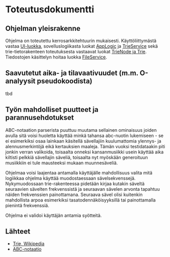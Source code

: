 # Toteutusdokumentti

## Ohjelman yleisrakenne

Ohjelma on toteutettu kerrosarkkitehtuurin mukaisesti. Käyttöliittymästä vastaa [UI-luokka](/src/ui.py), sovelluslogiikasta luokat [AppLogic](/src/app_logic.py) ja [TrieService](/src/trie_service.py) sekä trie-tietorakenteen toteutuksesta vastaavat luokat [TrieNode ja Trie](/src/trie.py). Tiedostojen käsittelyn hoitaa luokka [FileService](/src/file_service.py). 

## Saavutetut aika- ja tilavaativuudet (m.m. O-analyysit pseudokoodista)

tbd

## Työn mahdolliset puutteet ja parannusehdotukset

ABC-notaation parserista puuttuu muutama sellainen ominaisuus joiden avulla sitä voisi huoletta käyttää minkä tahansa abc-nuotin lukemiseen - se ei esimerkiksi osaa lainkaan käsitellä sävellajiin kuulumattomia ylennys- ja alennusmerkintöjä eikä kertauksien maaleja. Tämän vuoksi testidataakin piti jonkin verran valikoida, toisaalta onneksi kansanmusiikki usein käyttää aika kiltisti pelkkiä sävellajin säveliä, toisaalta nyt myöskään generoituun musiikkiin ei tule mausteeksi mukaan muunnesäveliä.

Ohjelmaa voisi laajentaa antamalla käyttäjälle mahdollisuus valita mitä logiikkaa ohjelma käyttää muodostaessaan sävelsekvenssejä. Nykymuodossaan trie-rakenteessa pidetään kirjaa kutakin säveltä seuraavien sävelten frekvenssistä ja seuraavan sävelen arvonta tapahtuu näiden frekvenssien painottamana. Seuraava sävel olisi kuitenkin mahdollista arpoa esimerkiksi tasatodennäköisyyksillä tai painottamalla pienintä frekvenssiä.

Ohjelma ei validoi käyttäjän antamia syötteitä.

## Lähteet

- [Trie, Wikipedia](https://en.wikipedia.org/wiki/Trie)
- [ABC-notaatio](https://abcnotation.com/blog/2010/01/31/how-to-understand-abc-the-basics/)
